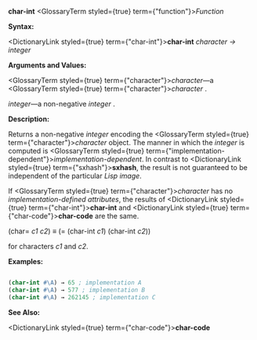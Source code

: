 **char-int** <GlossaryTerm styled={true} term={"function"}><i>Function</i></GlossaryTerm> 



**Syntax:** 



<DictionaryLink styled={true} term={"char-int"}><b>char-int</b></DictionaryLink> *character → integer* 



**Arguments and Values:** 



<GlossaryTerm styled={true} term={"character"}><i>character</i></GlossaryTerm>—a <GlossaryTerm styled={true} term={"character"}><i>character</i></GlossaryTerm> . 



*integer*—a non-negative *integer* . 



**Description:** 



Returns a non-negative *integer* encoding the <GlossaryTerm styled={true} term={"character"}><i>character</i></GlossaryTerm> object. The manner in which the *integer* is computed is <GlossaryTerm styled={true} term={"implementation-dependent"}><i>implementation-dependent</i></GlossaryTerm>. In contrast to <DictionaryLink styled={true} term={"sxhash"}><b>sxhash</b></DictionaryLink>, the result is not guaranteed to be independent of the particular *Lisp image*. 



If <GlossaryTerm styled={true} term={"character"}><i>character</i></GlossaryTerm> has no *implementation-defined attributes*, the results of <DictionaryLink styled={true} term={"char-int"}><b>char-int</b></DictionaryLink> and <DictionaryLink styled={true} term={"char-code"}><b>char-code</b></DictionaryLink> are the same. 



(char= *c1 c2*) *≡* (= (char-int *c1*) (char-int *c2*)) 



for characters *c1* and *c2*. 



**Examples:**
```lisp

(char-int #\A) → 65 ; implementation A 
(char-int #\A) → 577 ; implementation B 
(char-int #\A) → 262145 ; implementation C 

```
**See Also:** 



<DictionaryLink styled={true} term={"char-code"}><b>char-code</b></DictionaryLink> 



